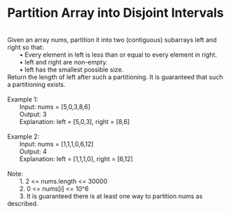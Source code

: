 <h1>Partition Array into Disjoint Intervals</h1>
<p><br>
Given an array nums, partition it into two (contiguous) subarrays left and right so that:<br>
&emsp;&emsp;•	Every element in left is less than or equal to every element in right.<br>
&emsp;&emsp;•	left and right are non-empty.<br>
&emsp;&emsp;•	left has the smallest possible size.<br>
Return the length of left after such a partitioning.  It is guaranteed that such a partitioning exists.<br>
<br> 
Example 1:<br>
&emsp;&emsp;Input: nums = [5,0,3,8,6]<br>
&emsp;&emsp;Output: 3<br>
&emsp;&emsp;Explanation: left = [5,0,3], right = [8,6]<br>
<br>
Example 2:<br>
&emsp;&emsp;Input: nums = [1,1,1,0,6,12]<br>
&emsp;&emsp;Output: 4<br>
&emsp;&emsp;Explanation: left = [1,1,1,0], right = [6,12]<br>
 <br>
Note:<br>
&emsp;&emsp;1.	2 <= nums.length <= 30000<br>
&emsp;&emsp;2.	0 <= nums[i] <= 10^6<br>
&emsp;&emsp;3.	It is guaranteed there is at least one way to partition nums as described.<br>
</p>
